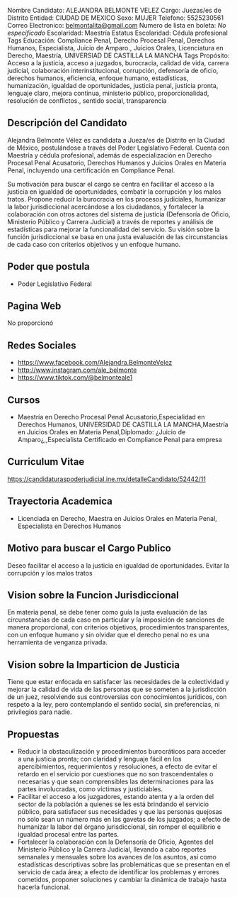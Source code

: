 Nombre Candidato: ALEJANDRA BELMONTE VELEZ
Cargo: Juezas/es de Distrito
Entidad: CIUDAD DE MEXICO
Sexo: MUJER
Telefono: 5525230561
Correo Electronico: belmontalita@gmail.com
Numero de lista en boleta: *No especificado*
Escolaridad: Maestría
Estatus Escolaridad: Cédula profesional
Tags Educación: Compliance Penal, Derecho Procesal Penal, Derechos Humanos, Especialista, Juicio de Amparo., Juicios Orales, Licenciatura en Derecho, Maestría, UNIVERSIAD DE CASTILLA LA MANCHA
Tags Propósito: Acceso a la justicia, acceso a juzgados, burocracia, calidad de vida, carrera judicial, colaboración interinstitucional, corrupción, defensoría de oficio, derechos humanos, eficiencia, enfoque humano, estadísticas, humanización, igualdad de oportunidades, justicia penal, justicia pronta, lenguaje claro, mejora continua, ministerio público, proporcionalidad, resolución de conflictos., sentido social, transparencia


## Descripción del Candidato 

Alejandra Belmonte Vélez es candidata a Jueza/es de Distrito en la Ciudad de México, postulándose a través del Poder Legislativo Federal. Cuenta con Maestría y cédula profesional, además de especialización en Derecho Procesal Penal Acusatorio, Derechos Humanos y Juicios Orales en Materia Penal, incluyendo una certificación en Compliance Penal.

Su motivación para buscar el cargo se centra en facilitar el acceso a la justicia en igualdad de oportunidades, combatir la corrupción y los malos tratos. Propone reducir la burocracia en los procesos judiciales, humanizar la labor jurisdiccional acercándose a los ciudadanos, y fortalecer la colaboración con otros actores del sistema de justicia (Defensoría de Oficio, Ministerio Público y Carrera Judicial) a través de reportes y análisis de estadísticas para mejorar la funcionalidad del servicio. Su visión sobre la función jurisdiccional se basa en una justa evaluación de las circunstancias de cada caso con criterios objetivos y un enfoque humano.


## Poder que postula

- Poder Legislativo Federal


## Pagina Web

No proporcionó


## Redes Sociales

- https://www.facebook.com/Alejandra.BelmonteVelez
- http://www.instagram.com/ale_belmonte
- https://www.tiktok.com/@belmonteale1


## Cursos

- Maestría en Derecho Procesal Penal Acusatorio,Especialidad en Derechos Humanos, UNIVERSIDAD DE CASTILLA LA MANCHA,Maestría en Juicios Orales en Materia Penal,Diplomado: ¿Juicio de Amparo¿,,Especialista Certificado en Compliance Penal para empresa


## Curriculum Vitae

https://candidaturaspoderjudicial.ine.mx/detalleCandidato/52442/11


## Trayectoria Academica

- Licenciada en Derecho, Maestra en Juicios Orales en Materia Penal, Especialista en Derechos Humanos


## Motivo para buscar el Cargo Publico

Deseo facilitar el acceso a la justicia en igualdad de oportunidades. Evitar la corrupción y los malos tratos


## Vision sobre la Funcion Jurisdiccional

En materia penal, se debe tener como guía la justa evaluación de las circunstancias de cada caso en particular y la imposición de sanciones de manera proporcional, con criterios objetivos, procedimientos transparentes, con un enfoque humano y sin olvidar que el derecho penal no es una herramienta de venganza privada.


## Vision sobre la Imparticion de Justicia

Tiene que estar enfocada en satisfacer las necesidades de la colectividad y mejorar la calidad de vida de las personas que se someten a la jurisdicción de un juez, resolviendo sus controversias con conocimientos jurídicos, con respeto a la ley, pero contemplando el sentido social, sin preferencias, ni privilegios para nadie.


## Propuestas

- Reducir la obstaculización y procedimientos burocráticos para acceder a una justicia pronta; con claridad y lenguaje fácil en los apercibimientos, requerimientos y resoluciones, a efecto de evitar el retardo en el servicio por cuestiones que no son trascendentales o necesarias y que sean comprensibles las determinaciones para las partes involucradas, como víctimas y justiciables.
- Facilitar el acceso a los juzgadores, estando atenta y a la orden del sector de la población a quienes se les está brindando el servicio público, para satisfacer sus necesidades y que las personas quejosas no solo sean un número más en las gavetas de los juzgados; a efecto de humanizar la labor del órgano jurisdiccional, sin romper el equilibrio e igualdad procesal entre las partes.
- Fortalecer la colaboración con la Defensoría de Oficio, Agentes del Ministerio Público y la Carrera Judicial, llevando a cabo reportes semanales y mensuales sobre los avances de los asuntos, así como estadísticas descriptivas sobre las problemáticas que se presentan en el servicio de cada área; a efecto de identificar los problemas y errores cometidos, proponer soluciones y cambiar la dinámica de trabajo hasta hacerla funcional.

